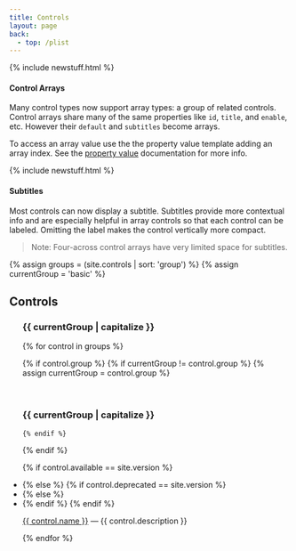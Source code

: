 ```yaml
---
title: Controls
layout: page
back:
  - top: /plist
---
```


{% include newstuff.html %}
#### Control Arrays

Many control types now support array types: a group of related controls.  Control arrays share many of the same properties like `id`, `title`, and `enable`, etc. However their `default` and `subtitles` become arrays.

To access an array value use the the property value template adding an array index. See the [property value](../../templates/value.html) documentation for more info.

{% include newstuff.html %}
#### Subtitles
Most controls can now display a subtitle.  Subtitles provide more contextual info and are especially helpful in array controls so that each control can be labeled. Omitting the label makes the control vertically more compact.

> Note: Four-across control arrays have very limited space for subtitles.

{% assign groups = (site.controls | sort: 'group') %}
{% assign currentGroup = 'basic' %}


## Controls
<ul>
<h3>{{ currentGroup | capitalize }}</h3>
{% for control in groups %}

  {% if control.group %}
    {% if currentGroup != control.group %}
      {% assign currentGroup = control.group %}
<br>      
<br>      
<h3>{{ currentGroup | capitalize }}</h3>

    {% endif %}
  {% endif %}


{% if control.available == site.version %}
    <li class='new'>
{% else %}
    {% if control.deprecated == site.version %}
        <li class='new deprecation'>
    {% else %}
        <li>
    {% endif %}
{% endif %}

<a href='{{ site.baseurl }}{{ control.url }}'>{{ control.name }}</a> &mdash; {{ control.description }}</li>

{% endfor %}
</ul>